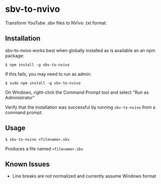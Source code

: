 # sbv-to-nvivo
Transform YouTube .sbv files to NVivo .txt format.

## Installation
sbv-to-nvivo works best when globally installed as is available an an npm package:

    $ npm install -g sbv-to-nvivo

If this fails, you may need to run as admin:

    $ sudo npm install -g sbv-to-nvivo

On Windows, right-click the Command Prompt tool and select "Run as Administrator"

Verify that the installation was successful by running `sbv-to-nvivo` from a command prompt.

## Usage
    $ sbv-to-nvivo <filename>.sbv

Produces a file named `<filename>.sbv`

## Known Issues
* Line breaks are not normalized and currently assume Windows format
